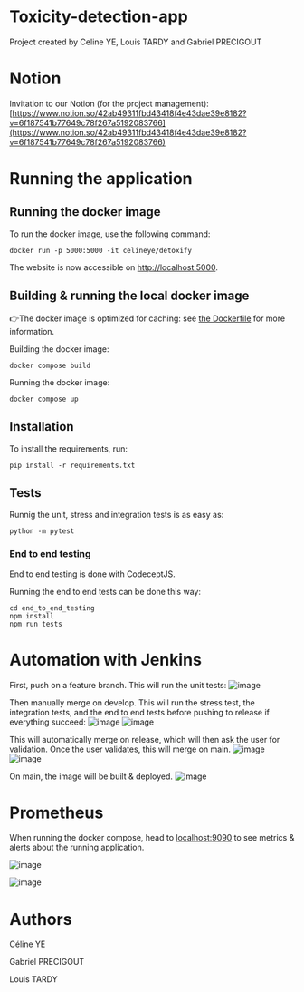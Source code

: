 # Toxicity-detection-app
Project created by Celine YE, Louis TARDY and Gabriel PRECIGOUT

# Notion
Invitation to our Notion (for the project management):
[https://www.notion.so/42ab49311fbd43418f4e43dae39e8182?v=6f187541b77649c78f267a5192083766](https://www.notion.so/42ab49311fbd43418f4e43dae39e8182?v=6f187541b77649c78f267a5192083766)

# Running the application
## **Running the docker image**

To run the docker image, use the following command:
```
docker run -p 5000:5000 -it celineye/detoxify
```

The website is now accessible on [http://localhost:5000](http://localhost:5000).

## **Building & running the local docker image**

👉The docker image is optimized for caching: see [the Dockerfile](https://github.com/GabrielPre/Toxicity-detection-app/blob/main/Dockerfile) for more information.

Building the docker image:
```
docker compose build
```

Running the docker image:
```
docker compose up
```

## Installation

To install the requirements, run:
```
pip install -r requirements.txt
```

## **Tests**
Runnig the unit, stress and integration tests is as easy as:
```
python -m pytest
```

### End to end testing
End to end testing is done with CodeceptJS.

Running the end to end tests can be done this way:
```
cd end_to_end_testing
npm install
npm run tests
```

# Automation with Jenkins

First, push on a feature branch. This will run the unit tests:
![image](https://user-images.githubusercontent.com/37049291/157021150-79a5cdcd-bf94-4f02-b870-3ebd640d0c2b.png)

Then manually merge on develop. This will run the stress test, the integration tests, and the end to end tests before pushing to release if everything succeed:
![image](https://user-images.githubusercontent.com/37049291/157021163-07369783-8d06-4074-ae1e-437fabf0d0e2.png)
![image](https://user-images.githubusercontent.com/37049291/157021172-ea74fead-3e5c-4d64-94fd-ac6f141e4307.png)

This will automatically merge on release, which will then ask the user for validation. Once the user validates, this will merge on main.
![image](https://user-images.githubusercontent.com/37049291/157021178-53c35fe3-c7c0-420b-8cd8-58478b624d92.png)
![image](https://user-images.githubusercontent.com/37049291/157021186-7ac2a6aa-8554-456e-8602-8027312ad1e0.png)

On main, the image will be built & deployed.
![image](https://user-images.githubusercontent.com/37049291/157021192-cc9df067-463a-4972-9414-a93bbd748271.png)

# Prometheus

When running the docker compose, head to [localhost:9090](http://localhost:9090/) to see metrics & alerts about the running application.

![image](https://user-images.githubusercontent.com/37049291/157042921-0c6ed640-25ce-4018-b771-9da9b6a17e7c.png)

![image](https://user-images.githubusercontent.com/37049291/157042738-de8c47bd-786a-48ce-b27d-bba5550ed9ae.png)


# Authors
Céline YE

Gabriel PRECIGOUT

Louis TARDY


